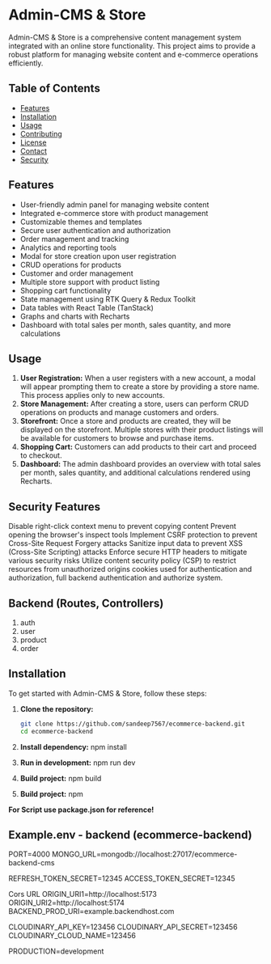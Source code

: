 # Admin-CMS & Store

Admin-CMS & Store is a comprehensive content management system integrated with an online store functionality. This project aims to provide a robust platform for managing website content and e-commerce operations efficiently.

## Table of Contents

- [Features](#features)
- [Installation](#installation)
- [Usage](#usage)
- [Contributing](#contributing)
- [License](#license)
- [Contact](#contact)
- [Security](#features)

## Features

- User-friendly admin panel for managing website content
- Integrated e-commerce store with product management
- Customizable themes and templates
- Secure user authentication and authorization
- Order management and tracking
- Analytics and reporting tools
- Modal for store creation upon user registration
- CRUD operations for products
- Customer and order management
- Multiple store support with product listing
- Shopping cart functionality
- State management using RTK Query & Redux Toolkit
- Data tables with React Table (TanStack)
- Graphs and charts with Recharts
- Dashboard with total sales per month, sales quantity, and more calculations

## Usage

1. **User Registration:** When a user registers with a new account, a modal will appear prompting them to create a store by providing a store name. This process applies only to new accounts.
2. **Store Management:** After creating a store, users can perform CRUD operations on products and manage customers and orders.
3. **Storefront:** Once a store and products are created, they will be displayed on the storefront. Multiple stores with their product listings will be available for customers to browse and purchase items.
4. **Shopping Cart:** Customers can add products to their cart and proceed to checkout.
5. **Dashboard:** The admin dashboard provides an overview with total sales per month, sales quantity, and additional calculations rendered using Recharts.

## Security Features

Disable right-click context menu to prevent copying content
Prevent opening the browser's inspect tools
Implement CSRF protection to prevent Cross-Site Request Forgery attacks
Sanitize input data to prevent XSS (Cross-Site Scripting) attacks
Enforce secure HTTP headers to mitigate various security risks
Utilize content security policy (CSP) to restrict resources from unauthorized origins
cookies used for authentication and authorization, full backend authentication and authorize system.

## Backend (Routes, Controllers)
1) auth
2) user
3) product
4) order

## Installation

To get started with Admin-CMS & Store, follow these steps:

1. **Clone the repository:**

   ```bash
   git clone https://github.com/sandeep7567/ecommerce-backend.git
   cd ecommerce-backend

2. **Install dependency:**
    npm install

2. **Run in development:**
    npm run dev

3. **Build project:**
    npm build

4. **Build project:**
    npm 

**For Script use package.json for reference!**

## Example.env - backend (ecommerce-backend)
PORT=4000
MONGO_URL=mongodb://localhost:27017/ecommerce-backend-cms

REFRESH_TOKEN_SECRET=12345
ACCESS_TOKEN_SECRET=12345

Cors URL
ORIGIN_URI1=http://localhost:5173
ORIGIN_URI2=http://localhost:5174
BACKEND_PROD_URI=example.backendhost.com

CLOUDINARY_API_KEY=123456
CLOUDINARY_API_SECRET=123456
CLOUDINARY_CLOUD_NAME=123456

PRODUCTION=development

